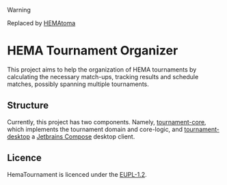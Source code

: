 
> [!WARNING]  
> Replaced by [HEMAtoma](https://github.com/recke96/HEMAtoma)

HEMA Tournament Organizer
=========================

This project aims to help the organization of HEMA tournaments by calculating the necessary match-ups,
tracking results and schedule matches, possibly spanning multiple tournaments.

## Structure

Currently, this project has two components.
Namely, [tournament-core](./tournament-core), which implements the tournament domain and core-logic, 
and [tournament-desktop](./tournament-desktop) a [Jetbrains Compose](https://www.jetbrains.com/de-de/lp/compose-multiplatform/) desktop client.

## Licence

HemaTournament is licenced under the [EUPL-1.2](https://joinup.ec.europa.eu/collection/eupl/eupl-text-eupl-12).
